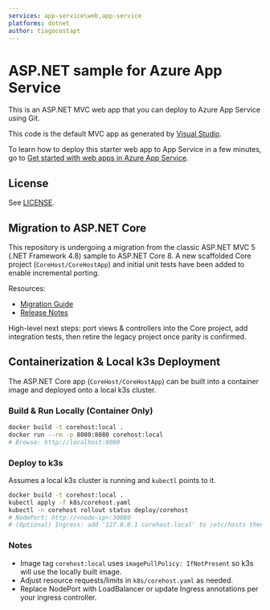 ```yaml
---
services: app-service\web,app-service
platforms: dotnet
author: tiagocostapt
---
```


# ASP.NET sample for Azure App Service

This is an ASP.NET MVC web app that you can deploy to Azure App Service using Git. 

This code is the default MVC app as generated by 
[Visual Studio](https://www.visualstudio.com/products/visual-studio-community-vs).

To learn how to deploy this starter web app to App Service in a few minutes, go to 
[Get started with web apps in Azure App Service](https://azure.microsoft.com/en-us/documentation/articles/app-service-web-get-started/). 

## License

See [LICENSE](LICENSE).

## Migration to ASP.NET Core

This repository is undergoing a migration from the classic ASP.NET MVC 5 (.NET Framework 4.8) sample to ASP.NET Core 8. A new scaffolded Core project (`CoreHost/CoreHostApp`) and initial unit tests have been added to enable incremental porting.

Resources:
- [Migration Guide](MIGRATION.md)
- [Release Notes](RELEASE_NOTES.md)

High-level next steps: port views & controllers into the Core project, add integration tests, then retire the legacy project once parity is confirmed.

## Containerization & Local k3s Deployment

The ASP.NET Core app (`CoreHost/CoreHostApp`) can be built into a container image and deployed onto a local k3s cluster.

### Build & Run Locally (Container Only)

```bash
docker build -t corehost:local .
docker run --rm -p 8080:8080 corehost:local
# Browse: http://localhost:8080
```

### Deploy to k3s
Assumes a local k3s cluster is running and `kubectl` points to it.

```bash
docker build -t corehost:local .
kubectl apply -f k8s/corehost.yaml
kubectl -n corehost rollout status deploy/corehost
# NodePort: http://<node-ip>:30080
# (Optional) Ingress: add '127.0.0.1 corehost.local' to /etc/hosts then browse http://corehost.local
```

### Notes
- Image tag `corehost:local` uses `imagePullPolicy: IfNotPresent` so k3s will use the locally built image.
- Adjust resource requests/limits in `k8s/corehost.yaml` as needed.
- Replace NodePort with LoadBalancer or update Ingress annotations per your ingress controller.
